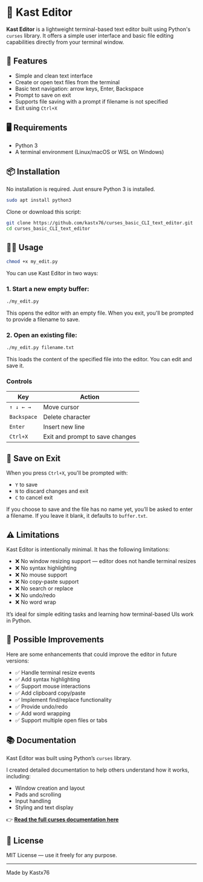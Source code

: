 
# 📝 Kast Editor

**Kast Editor** is a lightweight terminal-based text editor built using Python's `curses` library. It offers a simple user interface and basic file editing capabilities directly from your terminal window.

## 🚀 Features

- Simple and clean text interface
- Create or open text files from the terminal
- Basic text navigation: arrow keys, Enter, Backspace
- Prompt to save on exit
- Supports file saving with a prompt if filename is not specified
- Exit using `Ctrl+X`

## 🖥️ Requirements

- Python 3
- A terminal environment (Linux/macOS or WSL on Windows)

## 📦 Installation

No installation is required. Just ensure Python 3 is installed.

```bash
sudo apt install python3
```

Clone or download this script:

```bash
git clone https://github.com/kastx76/curses_basic_CLI_text_editor.git
cd curses_basic_CLI_text_editor
```

## 🧑‍💻 Usage
```bash
chmod +x my_edit.py
```
You can use Kast Editor in two ways:

### 1. Start a new empty buffer:

```bash
./my_edit.py
```

This opens the editor with an empty file. When you exit, you'll be prompted to provide a filename to save.

### 2. Open an existing file:

```bash
./my_edit.py filename.txt
```

This loads the content of the specified file into the editor. You can edit and save it.

### Controls

| Key         | Action                            |
|-------------|-----------------------------------|
| `↑ ↓ ← →`   | Move cursor                       |
| `Backspace` | Delete character                  |
| `Enter`     | Insert new line                   |
| `Ctrl+X`    | Exit and prompt to save changes   |

## 💾 Save on Exit

When you press `Ctrl+X`, you'll be prompted with:

- `Y` to save
- `N` to discard changes and exit 
- `C` to cancel exit

If you choose to save and the file has no name yet, you’ll be asked to enter a filename. If you leave it blank, it defaults to `buffer.txt`.

## ⚠️ Limitations

Kast Editor is intentionally minimal. It has the following limitations:

- ❌ No window resizing support — editor does not handle terminal resizes
- ❌ No syntax highlighting
- ❌ No mouse support
- ❌ No copy-paste support
- ❌ No search or replace
- ❌ No undo/redo
- ❌ No word wrap

It’s ideal for simple editing tasks and learning how terminal-based UIs work in Python.

## 🔮 Possible Improvements

Here are some enhancements that could improve the editor in future versions:

- ✅ Handle terminal resize events
- ✅ Add syntax highlighting
- ✅ Support mouse interactions
- ✅ Add clipboard copy/paste
- ✅ Implement find/replace functionality
- ✅ Provide undo/redo
- ✅ Add word wrapping
- ✅ Support multiple open files or tabs

## 📚 Documentation

Kast Editor was built using Python’s `curses` library.

I created detailed documentation to help others understand how it works, including:
- Window creation and layout
- Pads and scrolling
- Input handling
- Styling and text display

👉 **[Read the full curses documentation here](./curses_documentation.md)**

## 📄 License

MIT License — use it freely for any purpose.

---

Made by Kastx76
